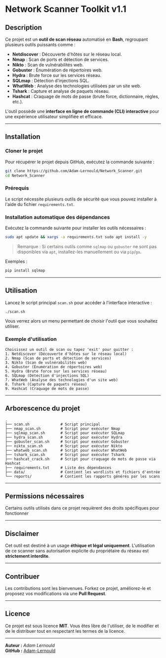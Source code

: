 # Network Scanner Toolkit v1.1

## Description
Ce projet est un **outil de scan réseau** automatisé en **Bash**, regroupant plusieurs outils puissants comme :
- **Netdiscover** : Découverte d'hôtes sur le réseau local.
- **Nmap** : Scan de ports et détection de services.
- **Nikto** : Scan de vulnérabilités web.
- **Gobuster** : Énumération de répertoires web.
- **Hydra** : Brute force sur les services réseau.
- **SQLmap** : Détection d'injections SQL.
- **WhatWeb** : Analyse des technologies utilisées par un site web.
- **Tshark** : Capture et analyse de paquets réseau.
- **Hashcat** : Craquage de mots de passe (brute force, dictionnaire, règles, etc.).

L'outil possède une **interface en ligne de commande (CLI) interactive** pour une expérience utilisateur simplifiée et efficace.

---

## Installation

### Cloner le projet

Pour récupérer le projet depuis GitHub, exécutez la commande suivante :
```bash
git clone https://github.com/Adam-Lernould/Network_Scanner.git
cd Network_Scanner
```

### Prérequis
Le script nécessite plusieurs outils de sécurité que vous pouvez installer à l'aide du fichier `requirements.txt`.

### Installation automatique des dépendances
Exécutez la commande suivante pour installer les outils nécessaires :
```bash
sudo apt update && xargs -a requirements.txt sudo apt install -y
```

> Remarque : Si certains outils comme `sqlmap` ou `gobuster` ne sont pas disponibles via `apt`, installez-les manuellement ou via `pip`/`go`.

Exemples :
```bash
pip install sqlmap
```

---

## Utilisation

Lancez le script principal `scan.sh` pour accéder à l'interface interactive :
```bash
./scan.sh
```

Vous verrez alors un menu permettant de choisir l'outil que vous souhaitez utiliser.

### Exemple d'utilisation
```plaintext
Choisissez un outil de scan ou tapez 'exit' pour quitter :
1. Netdiscover (Découverte d'hôtes sur le réseau local)
2. Nmap (Scan de ports et détection de services)
3. Nikto (Scan de vulnérabilités web)
4. Gobuster (Énumération de répertoires web)
5. Hydra (Brute force sur les services réseau)
6. SQLmap (Détection d'injections SQL)
7. WhatWeb (Analyse des technologies d'un site web)
8. Tshark (Capture de paquets réseau)
9. Hashcat (Craquage de mots de passe)
```

---

## Arborescence du projet
```
.
├── scan.sh              # Script principal
├── nmap_scan.sh         # Script pour exécuter Nmap
├── sqlmap_scan.sh       # Script pour exécuter SQLmap
├── hydra_scan.sh        # Script pour exécuter Hydra
├── gobuster_scan.sh     # Script pour exécuter Gobuster
├── nikto_scan.sh        # Script pour exécuter Nikto
├── whatweb_scan.sh      # Script pour exécuter WhatWeb
├── tshark_scan.sh       # Script pour exécuter Tshark
├── hashcat_crack.sh     # Script pour craquage de mots de passe via Hashcat
├── requirements.txt     # Liste des dépendances
├── data/                # Contient les wordlists et fichiers d'entrée
└── reports/             # Contient les rapports générés par les scans
```

---

## Permissions nécessaires  
Certains outils utilisés dans ce projet requièrent des droits spécifiques pour fonctionner  

---

## Disclaimer
Cet outil est destiné à un usage **éthique et légal uniquement**. L'utilisation de ce scanner sans autorisation explicite du propriétaire du réseau est **strictement interdite**.

---

## Contribuer
Les contributions sont les bienvenues. Forkez ce projet, améliorez-le et proposez vos modifications via une **Pull Request**.

---

## Licence
Ce projet est sous licence **MIT**. Vous êtes libre de l'utiliser, de le modifier et de le distribuer tout en respectant les termes de la licence.

---

**Auteur :** *Adam Lernould*  
**GitHub :** [Adam-Lernould](https://github.com/Adam-Lernould)

